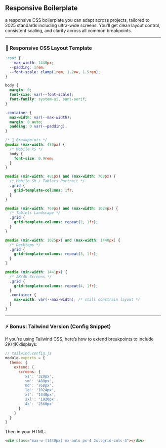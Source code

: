 ## Responsive Boilerplate
a responsive CSS boilerplate you can adapt across projects, tailored to 2025 standards including ultra-wide screens. You’ll get clean layout control, consistent scaling, and clarity across all common breakpoints.

---

### 🧩 **Responsive CSS Layout Template**
```css
:root {
  --max-width: 1440px;
  --padding: 1rem;
  --font-scale: clamp(1rem, 1.2vw, 1.5rem);
}

body {
  margin: 0;
  font-size: var(--font-scale);
  font-family: system-ui, sans-serif;
}

.container {
  max-width: var(--max-width);
  margin: 0 auto;
  padding: 0 var(--padding);
}

/* 🔧 Breakpoints */
@media (max-width: 480px) {
  /* Mobile XS */
  body {
    font-size: 0.9rem;
  }
}

@media (min-width: 481px) and (max-width: 768px) {
  /* Mobile SM / Tablets Portrait */
  .grid {
    grid-template-columns: 1fr;
  }
}

@media (min-width: 769px) and (max-width: 1024px) {
  /* Tablets Landscape */
  .grid {
    grid-template-columns: repeat(2, 1fr);
  }
}

@media (min-width: 1025px) and (max-width: 1440px) {
  /* Desktops */
  .grid {
    grid-template-columns: repeat(3, 1fr);
  }
}

@media (min-width: 1441px) {
  /* 2K/4K Screens */
  .grid {
    grid-template-columns: repeat(4, 1fr);
  }
  .container {
    max-width: var(--max-width); /* still constrain layout */
  }
}
```

---

### ⚡ Bonus: Tailwind Version (Config Snippet)
If you're using Tailwind CSS, here’s how to extend breakpoints to include 2K/4K displays:

```js
// tailwind.config.js
module.exports = {
  theme: {
    extend: {
      screens: {
        'xs': '320px',
        'sm': '480px',
        'md': '768px',
        'lg': '1024px',
        'xl': '1440px',
        '2xl': '1920px',
        '4k': '2560px'
      }
    }
  }
}
```

Then in your HTML:
```html
<div class="max-w-[1440px] mx-auto px-4 2xl:grid-cols-4"></div>
```
